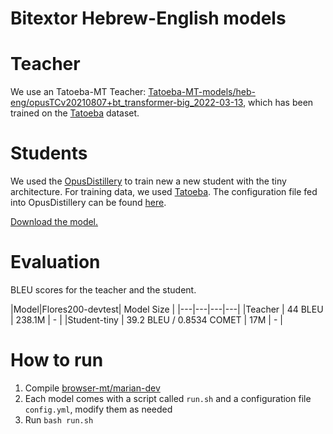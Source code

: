 # Bitextor Hebrew-English models

# Teacher
We use an Tatoeba-MT Teacher: [Tatoeba-MT-models/heb-eng/opusTCv20210807+bt_transformer-big_2022-03-13](https://object.pouta.csc.fi/Tatoeba-MT-models/heb-eng/opusTCv20210807+bt_transformer-big_2022-03-13.zip), which has been trained on the [Tatoeba](https://github.com/Helsinki-NLP/Tatoeba-Challenge/tree/master/data) dataset.


# Students
We used the [OpusDistillery](https://github.com/Helsinki-NLP/OpusDistillery) to train new a new student with the tiny architecture. For training data, we used [Tatoeba](https://github.com/Helsinki-NLP/Tatoeba-Challenge/tree/master/data). The configuration file fed into OpusDistillery can be found [here](https://github.com/Helsinki-NLP/OpusDistillery/blob/main/configs/hplt/config.hplt.heb-eng.yml).

[Download the model.](https://object.pouta.csc.fi/hplt_bitextor_models/heb-eng_tiny.zip)

# Evaluation
BLEU scores for the teacher and the student.

|Model|Flores200-devtest| Model Size |
|---|---|---|---|
|Teacher | 44 BLEU | 238.1M |  - |
|Student-tiny | 39.2 BLEU / 0.8534 COMET | 17M | - |

# How to run
1. Compile [browser-mt/marian-dev](https://github.com/browsermt/marian-dev)
2. Each model comes with a script called `run.sh` and a configuration file `config.yml`, modify them as needed
3. Run `bash run.sh`